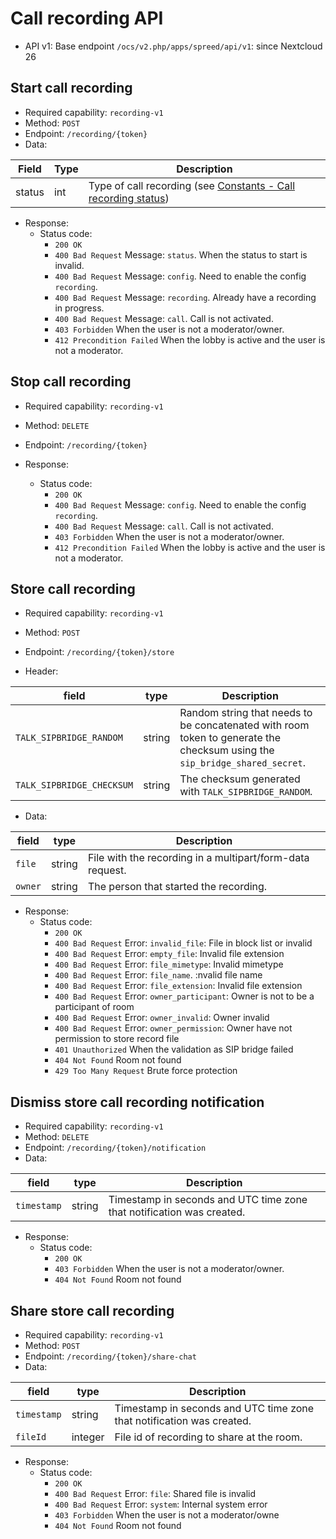 # Call recording API

* API v1: Base endpoint `/ocs/v2.php/apps/spreed/api/v1`: since Nextcloud 26

## Start call recording

* Required capability: `recording-v1`
* Method: `POST`
* Endpoint: `/recording/{token}`
* Data:

| Field  | Type | Description                                                                                          |
| ------ | ---- | ---------------------------------------------------------------------------------------------------- |
| status | int  | Type of call recording (see [Constants - Call recording status](constants.md#call-recording-status)) |

* Response:
    - Status code:
        + `200 OK`
        + `400 Bad Request` Message: `status`. When the status to start is invalid.
        + `400 Bad Request` Message: `config`. Need to enable the config `recording`.
        + `400 Bad Request` Message: `recording`. Already have a recording in progress.
        + `400 Bad Request` Message: `call`. Call is not activated.
        + `403 Forbidden` When the user is not a moderator/owner.
        + `412 Precondition Failed` When the lobby is active and the user is not a moderator.

## Stop call recording

* Required capability: `recording-v1`
* Method: `DELETE`
* Endpoint: `/recording/{token}`

* Response:
    - Status code:
        + `200 OK`
        + `400 Bad Request` Message: `config`. Need to enable the config `recording`.
        + `400 Bad Request` Message: `call`. Call is not activated.
        + `403 Forbidden` When the user is not a moderator/owner.
        + `412 Precondition Failed` When the lobby is active and the user is not a moderator.

## Store call recording

* Required capability: `recording-v1`
* Method: `POST`
* Endpoint: `/recording/{token}/store`

* Header:

| field                     | type   | Description                                                                                                                |
| ------------------------- | ------ | -------------------------------------------------------------------------------------------------------------------------- |
| `TALK_SIPBRIDGE_RANDOM`   | string | Random string that needs to be concatenated with room token to generate the checksum using the `sip_bridge_shared_secret`. |
| `TALK_SIPBRIDGE_CHECKSUM` | string | The checksum generated with `TALK_SIPBRIDGE_RANDOM`.                                                                       |

* Data:

| field   | type   | Description                                               |
| ------- | ------ | --------------------------------------------------------- |
| `file`  | string | File with the recording in a multipart/form-data request. |
| `owner` | string | The person that started the recording.                    |

* Response:
    - Status code:
        + `200 OK`
        + `400 Bad Request` Error: `invalid_file`: File in block list or invalid
        + `400 Bad Request` Error: `empty_file`: Invalid file extension
        + `400 Bad Request` Error: `file_mimetype`: Invalid mimetype
        + `400 Bad Request` Error: `file_name`. :nvalid file name
        + `400 Bad Request` Error: `file_extension`: Invalid file extension
        + `400 Bad Request` Error: `owner_participant`: Owner is not to be a participant of room
        + `400 Bad Request` Error: `owner_invalid`: Owner invalid
        + `400 Bad Request` Error: `owner_permission`: Owner have not permission to store record file
        + `401 Unauthorized` When the validation as SIP bridge failed
        + `404 Not Found` Room not found
        + `429 Too Many Request` Brute force protection

## Dismiss store call recording notification

* Required capability: `recording-v1`
* Method: `DELETE`
* Endpoint: `/recording/{token}/notification`
* Data:

| field       | type   | Description                                                           |
| ----------- | ------ | --------------------------------------------------------------------- |
| `timestamp` | string | Timestamp in seconds and UTC time zone that notification was created. |

* Response:
    - Status code:
        + `200 OK`
        + `403 Forbidden` When the user is not a moderator/owner.
        + `404 Not Found` Room not found

## Share store call recording

* Required capability: `recording-v1`
* Method: `POST`
* Endpoint: `/recording/{token}/share-chat`
* Data:

| field       | type    | Description                                                           |
| ----------- | ------- | --------------------------------------------------------------------- |
| `timestamp` | string  | Timestamp in seconds and UTC time zone that notification was created. |
| `fileId`    | integer | File id of recording to share at the room.                            |

* Response:
    - Status code:
        + `200 OK`
        + `400 Bad Request` Error: `file`: Shared file is invalid
        + `400 Bad Request` Error: `system`: Internal system error
        + `403 Forbidden` When the user is not a moderator/owne
        + `404 Not Found` Room not found
